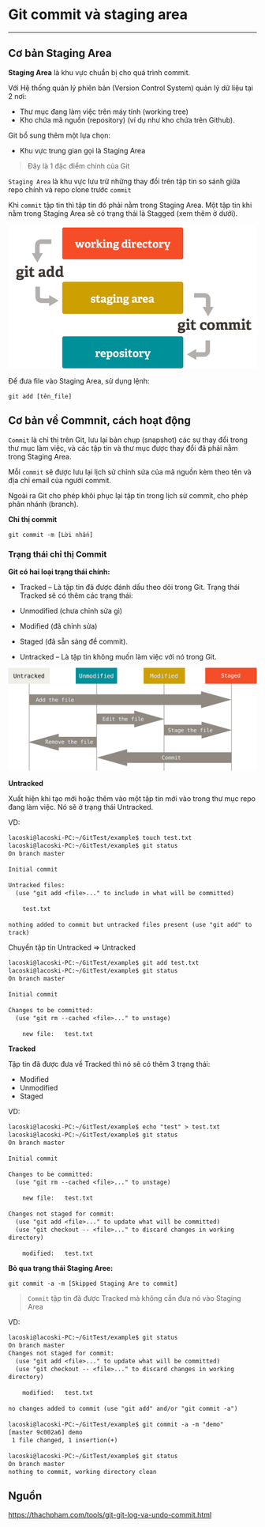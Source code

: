 # Git commit và staging area
---
## Cơ bản Staging Area
__Staging Area__ là khu vực chuẩn bị cho quá trình commit.

Với Hệ thống quản lý phiên bản (Version Control System) quản lý dữ liệu tại 2 nơi:
- Thư mục đang làm việc trên máy tính (working tree)
- Kho chứa mã nguồn (repository) (ví dụ như kho chứa trên Github).

Git bổ sung thêm một lựa chọn:
- Khu vực trung gian gọi là Staging Area
> Đây là 1 đặc điểm chính của Git

`Staging Area` là khu vực lưu trữ những thay đổi trên tập tin so sánh giữa repo chính và repo clone trước `commit`

Khi `commit` tập tin thì tập tin đó phải nằm trong Staging Area. Một tập tin khi nằm trong Staging Area sẽ có trạng thái là Stagged (xem thêm ở dưới).

![](../images/git-commit-stagingarea-1.png)

Để đưa file vào Staging Area, sử dụng lệnh:
```
git add [tên_file]
```

## Cơ bản về Commnit, cách hoạt động
`Commit` là chỉ thị trên Git, lưu lại bản chụp (snapshot) các sự thay đổi trong thư mục làm việc, và các tập tin và thư mục được thay đổi đã phải nằm trong Staging Area.

Mỗi `commit` sẽ được lưu lại lịch sử chỉnh sửa của mã nguồn kèm theo tên và địa chỉ email của người commit.

Ngoài ra Git cho phép khôi phục lại tập tin trong lịch sử commit, cho phép phân nhánh (branch).

__Chỉ thị commit__

```
git commit -m [Lời nhắn]
```

### Trạng thái chỉ thị Commit
__Git có hai loại trạng thái chính:__
- Tracked – Là tập tin đã được đánh dấu theo dõi trong Git.
 Trạng thái Tracked sẽ có thêm các trạng thái:
 - Unmodified (chưa chỉnh sửa gì)
 - Modified (đã chỉnh sửa)
 - Staged (đã sẵn sàng để commit).

- Untracked – Là tập tin không muốn làm việc với nó trong Git.

![](../images/git-commit-stagingarea-2.png)

__Untracked__

Xuất hiện khi tạo mới hoặc thêm vào một tập tin mới vào trong thư mục repo đang làm việc. Nó sẽ ở trạng thái Untracked.

VD:
```shell
lacoski@lacoski-PC:~/GitTest/example$ touch test.txt
lacoski@lacoski-PC:~/GitTest/example$ git status
On branch master

Initial commit

Untracked files:
  (use "git add <file>..." to include in what will be committed)

	test.txt

nothing added to commit but untracked files present (use "git add" to track)

```

Chuyển tập tin Untracked => Untracked
```shell
lacoski@lacoski-PC:~/GitTest/example$ git add test.txt
lacoski@lacoski-PC:~/GitTest/example$ git status
On branch master

Initial commit

Changes to be committed:
  (use "git rm --cached <file>..." to unstage)

	new file:   test.txt
```

__Tracked__

Tập tin đã được đưa về Tracked thì nó sẽ có thêm 3 trạng thái:
- Modified
- Unmodified
- Staged

VD:
```shell
lacoski@lacoski-PC:~/GitTest/example$ echo "test" > test.txt
lacoski@lacoski-PC:~/GitTest/example$ git status
On branch master

Initial commit

Changes to be committed:
  (use "git rm --cached <file>..." to unstage)

	new file:   test.txt

Changes not staged for commit:
  (use "git add <file>..." to update what will be committed)
  (use "git checkout -- <file>..." to discard changes in working directory)

	modified:   test.txt
```

__Bỏ qua trạng thái Staging Aree:__
```
git commit -a -m [Skipped Staging Are to commit]
```
> `Commit` tập tin đã được Tracked mà không cần đưa nó vào Staging Area

VD:
```shell
lacoski@lacoski-PC:~/GitTest/example$ git status
On branch master
Changes not staged for commit:
  (use "git add <file>..." to update what will be committed)
  (use "git checkout -- <file>..." to discard changes in working directory)

	modified:   test.txt

no changes added to commit (use "git add" and/or "git commit -a")

lacoski@lacoski-PC:~/GitTest/example$ git commit -a -m "demo"
[master 9c002a6] demo
 1 file changed, 1 insertion(+)

lacoski@lacoski-PC:~/GitTest/example$ git status
On branch master
nothing to commit, working directory clean
```

## Nguồn

https://thachpham.com/tools/git-git-log-va-undo-commit.html
